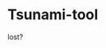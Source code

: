# Tsunami-tool

lost?
```go to -->https://github.com/shaba721/Tsunami-tool/wiki<-- to see the guide :eyes:

```
